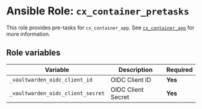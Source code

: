 # Ansible Role: `cx_container_pretasks`

This role provides pre-tasks for `cx_container_app`. See [`cx_container_app`](../cx_container_app/README.md) for more information.

## Role variables

| Variable                          | Description        | Required |
| --------------------------------- | ------------------ | -------- |
| `_vaultwarden_oidc_client_id`     | OIDC Client ID     | **Yes**  |
| `_vaultwarden_oidc_client_secret` | OIDC Client Secret | **Yes**  |
